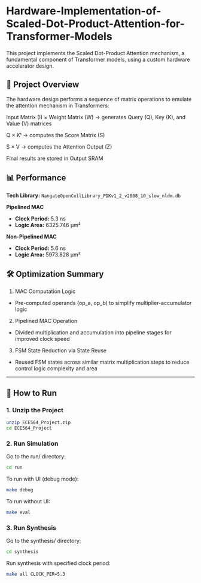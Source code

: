 # Hardware-Implementation-of-Scaled-Dot-Product-Attention-for-Transformer-Models

This project implements the Scaled Dot-Product Attention mechanism, a fundamental component of Transformer models, using a custom hardware accelerator design.

## 🧠 Project Overview

The hardware design performs a sequence of matrix operations to emulate the attention mechanism in Transformers:

Input Matrix (I) × Weight Matrix (W) → generates Query (Q), Key (K), and Value (V) matrices

Q × Kᵗ → computes the Score Matrix (S)

S × V → computes the Attention Output (Z)

Final results are stored in Output SRAM

## 📊 Performance
**Tech Library:** `NangateOpenCellLibrary_PDKv1_2_v2008_10_slow_nldm.db`

**Pipelined MAC**	
- **Clock Period:** 5.3 ns 
- **Logic Area:** 6325.746 µm²  

**Non-Pipelined MAC**	
- **Clock Period:** 5.6 ns 
- **Logic Area:** 5973.828 µm²  

## 🛠️ Optimization Summary
1. MAC Computation Logic
- Pre-computed operands (op_a, op_b) to simplify multiplier-accumulator logic
2. Pipelined MAC Operation
- Divided multiplication and accumulation into pipeline stages for improved clock speed
3. FSM State Reduction via State Reuse
- Reused FSM states across similar matrix multiplication steps to reduce control logic complexity and area

---

## 🚀 How to Run

### 1. Unzip the Project

```bash
unzip ECE564_Project.zip
cd ECE564_Project
```
### 2. Run Simulation

Go to the run/ directory:
```bash
cd run
```
To run with UI (debug mode):
```bash
make debug
```
To run without UI:
```bash
make eval
```
### 3. Run Synthesis
Go to the synthesis/ directory:
```bash
cd synthesis
```
Run synthesis with specified clock period:
```bash
make all CLOCK_PER=5.3
```
